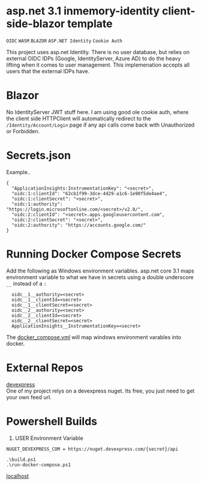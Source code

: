 # asp.net 3.1 inmemory-identity client-side-blazor template
```OIDC```
```WASM```
```BLAZOR```
```ASP.NET Identity```
```Cookie Auth```

This project uses asp.net Identity.  There is no user database, but relies on external OIDC IDPs (Google, IdentityServer, Azure AD) to do the heavy lifting when it comes to user management.  This implemenation accepts all users that the external IDPs have.

# Blazor
No IdentityServer JWT stuff here.  I am using good ole cookie auth, where the client side HTTPClient will automatically redirect to the ```/Identity/Account/Login``` page if any api calls come back with Unauthorized or Forbidden.  


# Secrets.json
Example..  
```
{
  "ApplicationInsights:InstrumentationKey": "<secret>",
  "oidc:1:clientId": "62cb1f99-3dce-4d29-a1c6-1e90f5de4ae4",
  "oidc:1:clientSecret": "<secret>",
  "oidc:1:authority": "https://login.microsoftonline.com/<secret>/v2.0/",
  "oidc:2:clientId": "<secret>.apps.googleusercontent.com",
  "oidc:2:clientSecret": "<secret>",
  "oidc:2:authority": "https://accounts.google.com/"
}

```
# Running Docker Compose Secrets
Add the following as Windows environment variables.
asp.net core 3.1 maps environment variable to what we have in secrets using a double underscore ```__``` instead of a ```:```
```
  oidc__1__authority=<secret>
  oidc__1__clientId=<secret>
  oidc__1__clientSecret=<secret>
  oidc__2__authority=<secret>
  oidc__2__clientId=<secret>
  oidc__2__clientSecret=<secret>
  ApplicationInsights__InstrumentationKey=<secret>
```
The [docker_compose.yml](src/docker-compose.yml) will map windows environment varables into docker.  

# External Repos
[devexpress](https://docs.devexpress.com/GeneralInformation/116042/installation/install-devexpress-controls-using-nuget-packages/obtain-your-nuget-feed-url)  
One of my project relys on a devexpress nuget.  Its free, you just need to get your own feed url.  

# Powershell Builds
1. USER Environment Variable
```
NUGET_DEVEXPRESS_COM = https://nuget.devexpress.com/{secret}/api
```
```
.\build.ps1
.\run-docker-compose.ps1
```
[localhost](https://localhost:7001/)






